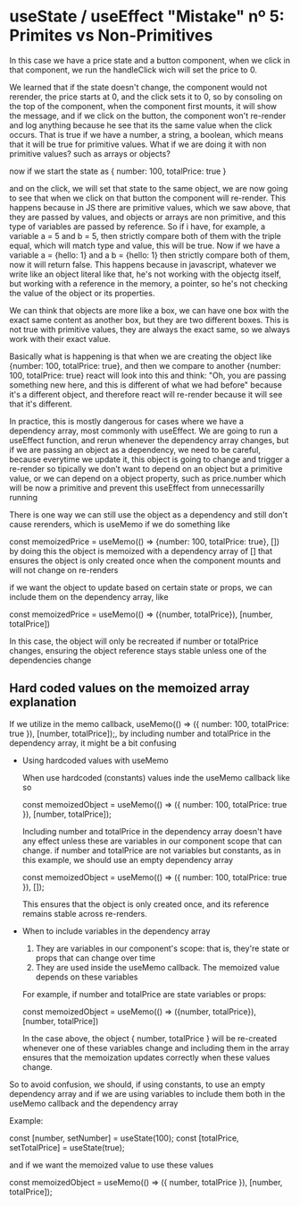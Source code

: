 # useState / useEffect "Mistake" nº 5: Primites vs Non-Primitives

In this case we have a price state and a button component, when we click in that component, we run the handleClick wich will
set the price to 0.

We learned that if the state doesn't change, the component would not rerender, the price starts at 0, and the click sets
it to 0, so by consoling on the top of the component, when the component first mounts, it will show the message, and if we
click on the button, the component won't re-render and log anything because he see that its the same value when the click occurs.
That is true if we have a number, a string, a boolean, which means that it will be true for primitive values.
What if we are doing it with non primitive values? such as arrays or objects?

now if we start the state as {
    number: 100,
    totalPrice: true
  }

and on the click, we will set that state to the same object, we are now going to see that when we click on that button
the component will re-render. This happens because in JS there are primitive values, which we saw above, that they are
passed by values, and objects or arrays are non primitive, and this type of variables are passed by reference.
So if i have, for example, a variable a = 5 and b = 5, then strictly compare both of them with the triple equal, which will
match type and value, this will be true.
Now if we have a variable a = {hello: 1} and a b = {hello: 1} then strictly compare both of them, now it will return false.
This happens because in javascript, whatever we write like an object literal like that, he's not working with the objectg
itself, but working with a reference in the memory, a pointer, so he's not checking the value of the object or its properties.

We can think that objects are more like a box, we can have one box with the exact same content as another box, but they are
two different boxes. This is not true with primitive values, they are always the exact same, so we always work with their
exact value.

Basically what is happening is that when we are creating the object like {number: 100, totalPrice: true}, and then we compare
to another {number: 100, totalPrice: true} react will look into this and think: "Oh, you are passing something new here, and
this is different of what we had before" because it's a different object, and therefore react will re-render because it will
see that it's different.

In practice, this is mostly dangerous for cases where we have a dependency array, most commonly with useEffect.
We are going to run a useEffect function, and rerun whenever the dependency array changes, but if we are passing an object
as a dependency, we need to be careful, because everytime we update it, this object is going to change and trigger a re-render
so tipically we don't want to depend on an object but a primitive value, or we can depend on a object property, such as
price.number which will be now a primitive and prevent this useEffect from unnecessarilly running


There is one way we can still use the object as a dependency and still don't cause rerenders, which is useMemo
if we do something like

const memoizedPrice = useMemo(() => {number: 100, totalPrice: true}, [])
by doing this the object is memoized with a dependency array of [] that ensures the object is only created once when the
component mounts and will not change on re-renders

if we want the object to update based on certain state or props, we can include them on the dependency array, like

const memoizedPrice = useMemo(() => ({number, totalPrice}), [number, totalPrice])

In this case, the object will only be recreated if number or totalPrice changes, ensuring the object reference stays stable
unless one of the dependencies change

## Hard coded values on the memoized array explanation

If we utilize in the memo callback,  useMemo(() => ({ number: 100, totalPrice: true }), [number, totalPrice]);, by
including number and totalPrice in the dependency array, it might be a bit confusing

- Using hardcoded values with useMemo

  When use hardcoded (constants) values inde the useMemo callback like so

  const memoizedObject = useMemo(() => ({ number: 100, totalPrice: true }), [number, totalPrice]);

  Including number and totalPrice in the dependency array doesn't have any effect unless these are variables in our component
  scope that can change. if number and totalPrice are not variables but constants, as in this example, we should use an empty
  dependency array

  const memoizedObject = useMemo(() => ({ number: 100, totalPrice: true }), []);

  This ensures that the object is only created once, and its reference remains stable across re-renders.

- When to include variables in the dependency array

  1. They are variables in our component's scope: that is, they're state or props that can change over time
  2. They are used inside the useMemo callback. The memoized value depends on these variables

  For example, if number and totalPrice are state variables or props:

  const memoizedObject = useMemo(() => ({number, totalPrice}), [number, totalPrice])

  In the case above, the object { number, totalPrice } will be re-created whenever one of these variables change and including
  them in the array ensures that the memoization updates correctly when these values change.

So to avoid confusion, we should, if using constants, to use an empty dependency array and if we are using variables to
include them both in the useMemo callback and the dependency array

Example: 

const [number, setNumber] = useState(100);
const [totalPrice, setTotalPrice] = useState(true);

and if we want the memoized value to use these values

const memoizedObject = useMemo(() => ({ number, totalPrice }), [number, totalPrice]);




